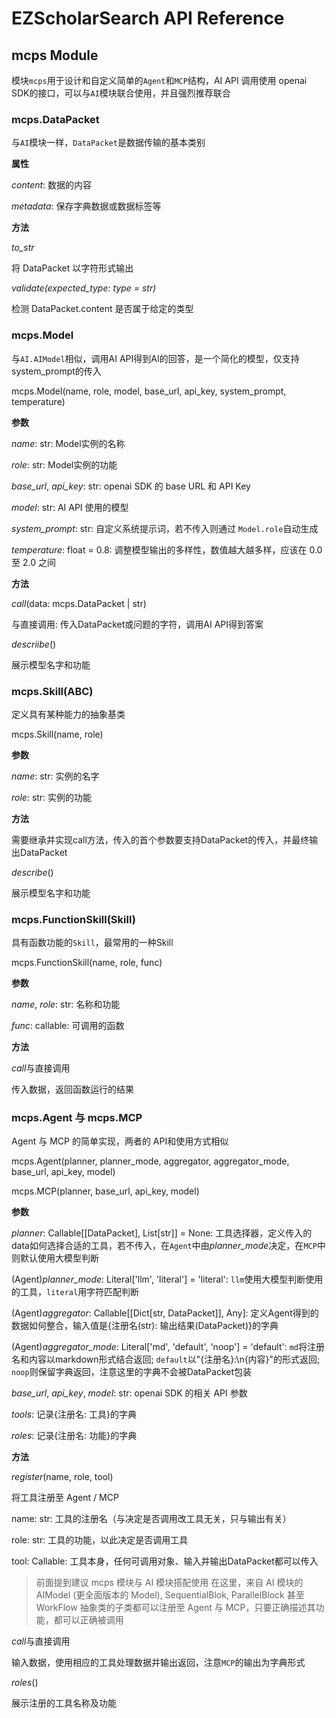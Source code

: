 # EZScholarSearch API Reference

## mcps Module

模块`mcps`用于设计和自定义简单的`Agent`和`MCP`结构，AI API 调用使用 openai SDK的接口，可以与`AI`模块联合使用，并且强烈推荐联合

### mcps.DataPacket

与`AI`模块一样，`DataPacket`是数据传输的基本类别

**属性**

*content*: 数据的内容

*metadata*: 保存字典数据或数据标签等

**方法**

*to_str*

将 DataPacket 以字符形式输出

*validate(expected_type: type = str)*

检测 DataPacket.content 是否属于给定的类型

### mcps.Model

与`AI.AIModel`相似，调用AI API得到AI的回答，是一个简化的模型，仅支持system_prompt的传入

mcps.Model(name, role, model, base_url, api_key, system_prompt, temperature)

**参数**

*name*: str: Model实例的名称

*role*: str: Model实例的功能

*base_url*, *api_key*: str: openai SDK 的 base URL 和 API Key

*model*: str: AI API 使用的模型

*system_prompt*: str: 自定义系统提示词，若不传入则通过 `Model.role`自动生成

*temperature*: float = 0.8: 调整模型输出的多样性，数值越大越多样，应该在 0.0 至 2.0 之间

**方法**

*call*(data: mcps.DataPacket | str)

与直接调用: 传入DataPacket或问题的字符，调用AI API得到答案

*descriibe*()

展示模型名字和功能


### mcps.Skill(ABC)

定义具有某种能力的抽象基类

mcps.Skill(name, role)

**参数**

*name*: str: 实例的名字


*role*: str: 实例的功能

**方法**

需要继承并实现call方法，传入的首个参数要支持DataPacket的传入，并最终输出DataPacket

*describe*()

展示模型名字和功能

### mcps.FunctionSkill(Skill)

具有函数功能的`Skill`，最常用的一种Skill

mcps.FunctionSkill(name, role, func)

**参数**

*name*, *role*: str: 名称和功能

*func*: callable: 可调用的函数

**方法**

*call*与直接调用

传入数据，返回函数运行的结果

### mcps.Agent 与 mcps.MCP

Agent 与 MCP 的简单实现，两者的 API和使用方式相似

mcps.Agent(planner, planner_mode, aggregator, aggregator_mode, base_url, api_key, model)

mcps.MCP(planner, base_url, api_key, model)

**参数**

*planner*: Callable[[DataPacket], List[str]] = None: 工具选择器，定义传入的data如何选择合适的工具，若不传入，在`Agent`中由*planner_mode*决定，在`MCP`中则默认使用大模型判断

(Agent)*planner_mode*: Literal['llm', 'literal'] = 'literal': `llm`使用大模型判断使用的工具，`literal`用字符匹配判断

(Agent)*aggregator*: Callable[[Dict[str, DataPacket]], Any]: 定义Agent得到的数据如何整合，输入值是{注册名(str): 输出结果(DataPacket)}的字典

(Agent)*aggregator_mode*: Literal['md', 'default', 'noop'] = 'default': `md`将注册名和内容以markdown形式结合返回; `default`以"{注册名}:\n{内容}"的形式返回; `noop`则保留字典返回，注意这里的字典不会被DataPacket包装

*base_url*, *api_key*, *model*: str: openai SDK 的相关 API 参数

*tools*: 记录{注册名: 工具}的字典

*roles*: 记录{注册名: 功能}的字典

**方法**

*register*(name, role, tool)

将工具注册至 Agent / MCP

name: str: 工具的注册名（与决定是否调用改工具无关，只与输出有关）

role: str: 工具的功能，以此决定是否调用工具

tool: Callable: 工具本身，任何可调用对象、输入并输出DataPacket都可以传入

> 前面提到建议 mcps 模块与 AI 模块搭配使用
> 在这里，来自 AI 模块的 AIModel (更全面版本的 Model), SequentialBlok, ParallelBlock 甚至 WorkFlow 抽象类的子类都可以注册至 Agent 与 MCP，只要正确描述其功能，都可以正确被调用

*call*与直接调用

输入数据，使用相应的工具处理数据并输出返回，注意`MCP`的输出为字典形式

*roles*()

展示注册的工具名称及功能
